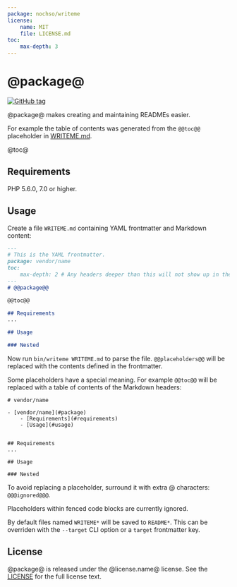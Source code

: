 ```yaml
---
package: nochso/writeme
license:
    name: MIT
    file: LICENSE.md
toc:
    max-depth: 3
---
```

# @package@

[![GitHub tag](https://img.shields.io/github/tag/@package@.svg)](https://github.com/@package@/releases)

@package@ makes creating and maintaining READMEs easier.

For example the table of contents was generated from the `@@toc@@` placeholder in [WRITEME.md](WRITEME.md).

@toc@

## Requirements
PHP 5.6.0, 7.0 or higher.

## Usage
Create a file `WRITEME.md` containing YAML frontmatter and Markdown content:

```markdown
---
# This is the YAML frontmatter.
package: vendor/name
toc:
    max-depth: 2 # Any headers deeper than this will not show up in the table of contents.
---
# @@package@@

@@toc@@

## Requirements
...

## Usage

### Nested
```

Now run `bin/writeme WRITEME.md` to parse the file. `@@placeholders@@` will be replaced with the contents defined in the frontmatter.

Some placeholders have a special meaning. For example `@@toc@@` will be replaced with a table of contents of the Markdown headers:

```
# vendor/name

- [vendor/name](#package)
    - [Requirements](#requirements)
    - [Usage](#usage)


## Requirements
...

## Usage

### Nested
```

To avoid replacing a placeholder, surround it with extra @ characters: `@@@ignored@@@`.

Placeholders within fenced code blocks are currently ignored.

By default files named `WRITEME*` will be saved to `README*`. This can be overriden with the `--target` CLI option or a `target` frontmatter key.

## License
@package@ is released under the @license.name@ license. See the [LICENSE](@license.file@) for the full license text.
